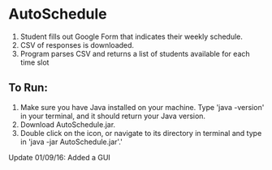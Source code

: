 # AutoSchedule

1. Student fills out Google Form that indicates their weekly schedule.
2. CSV of responses is downloaded.
3. Program parses CSV and returns a list of students available for each time slot

## To Run:
1. Make sure you have Java installed on your machine. Type 'java -version' in your terminal, and it should return
your Java version. 
2. Download AutoSchedule.jar.
3. Double click on the icon, or navigate to its directory in terminal and type in 'java -jar AutoSchedule.jar'.'

Update 01/09/16: Added a GUI